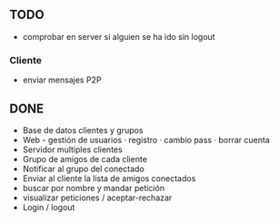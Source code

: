 ## TODO

 - comprobar en server si alguien se ha ido sin logout

### Cliente
 - enviar mensajes P2P

## DONE

 - Base de datos clientes y grupos
 - Web - gestión de usuarios
      · registro
      · cambio pass
      · borrar cuenta
 - Servidor multiples clientes
 - Grupo de amigos de cada cliente
 - Notificar al grupo del conectado
 - Enviar al cliente la lista de amigos conectados
 - buscar por nombre y mandar petición
 - visualizar peticiones / aceptar-rechazar
 - Login / logout

